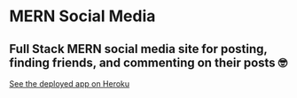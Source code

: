 # MERN Social Media

## Full Stack MERN social media site for posting, finding friends, and commenting on their posts 🤓

<a href="https://deep-thoughts-app-mern.herokuapp.com/">See the deployed app on Heroku</a>